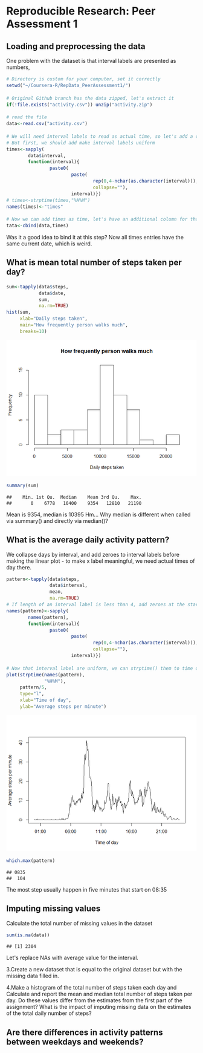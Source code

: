 # Reproducible Research: Peer Assessment 1


## Loading and preprocessing the data

One problem with the dataset is that interval labels are presented as numbers,



```r
# Directory is custom for your computer, set it correctly
setwd("~/Coursera-R/RepData_PeerAssessment1/")

# Original Github branch has the data zipped, let's extract it
if(!file.exists("activity.csv")) unzip("activity.zip")

# read the file
data<-read.csv("activity.csv")

# We will need interval labels to read as actual time, so let's add a column
# But first, we should add make interval labels uniform
times<-sapply(
        data$interval,
        function(interval){
                paste0(
                        paste(
                                rep(0,4-nchar(as.character(interval))),
                                collapse=""),
                        interval)})
# times<-strptime(times,"%H%M")
names(times)<-"times"

# Now we can add times as time, let's have an additional column for that
tata<-cbind(data,times)
```

Was it a good idea to bind it at this step? Now all times entries have the same
current date, which is weird.

## What is mean total number of steps taken per day?


```r
sum<-tapply(data$steps,
            data$date,
            sum,
            na.rm=TRUE)
hist(sum,
     xlab="Daily steps taken",
     main="How frequently person walks much",
     breaks=10)
```

![](PA1_template_files/figure-html/unnamed-chunk-2-1.png) 

```r
summary(sum)
```

```
##    Min. 1st Qu.  Median    Mean 3rd Qu.    Max. 
##       0    6778   10400    9354   12810   21190
```


Mean is 9354, median is 10395
Hm...
Why median is different when called via summary() and directly via median()?


## What is the average daily activity pattern?

We collapse days by interval, and add zeroes to interval labels before making
the linear plot - to make x label meaningful, we need actual times of day there.


```r
pattern<-tapply(data$steps,
                data$interval,
                mean,
                na.rm=TRUE)
# If length of an interval label is less than 4, add zeroes at the start of the label
names(pattern)<-sapply(
        names(pattern),
        function(interval){
                paste0(
                        paste(
                                rep(0,4-nchar(as.character(interval))),
                                collapse=""),
                        interval)})

# Now that interval label are uniform, we can strptime() them to time of day
plot(strptime(names(pattern),
              "%H%M"),
     pattern/5,
     type="l",
     xlab="Time of day",
     ylab="Average steps per minute")
```

![](PA1_template_files/figure-html/unnamed-chunk-3-1.png) 

```r
which.max(pattern)
```

```
## 0835 
##  104
```

The most step usually happen in five minutes that start on 08:35


## Imputing missing values

Calculate the total number of missing values in the dataset

```r
sum(is.na(data))
```

```
## [1] 2304
```

Let's replace NAs with average value for the interval.


3.Create a new dataset that is equal to the original dataset but with the missing data filled in.


4.Make a histogram of the total number of steps taken each day and Calculate and report the mean and median total number of steps taken per day. Do these values differ from the estimates from the first part of the assignment? What is the impact of imputing missing data on the estimates of the total daily number of steps?


## Are there differences in activity patterns between weekdays and weekends?
